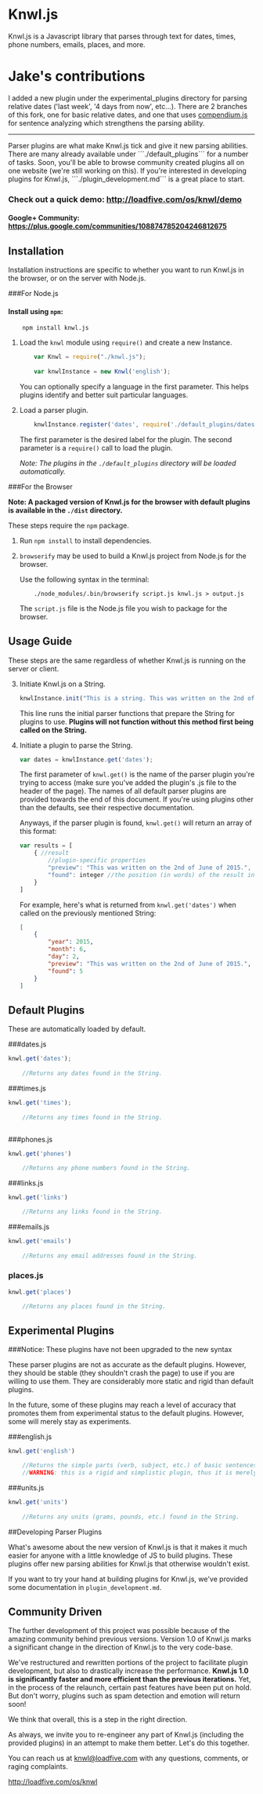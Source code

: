 # Knwl.js
Knwl.js is a Javascript library that parses through text for dates, times, phone numbers, emails, places, and more. 

# Jake's contributions
I added a new plugin under the experimental_plugins directory for parsing relative dates ('last week', '4 days from now', etc...).  There are 2 branches of this fork, one for basic relative dates, and one that uses <a target="_blank" href="https://github.com/JacobReynolds/compendium-js">compendium.js</a> for sentence analyzing which strengthens the parsing ability.
<hr>
Parser plugins are what make Knwl.js tick and give it new parsing abilities. There are many already available under ```./default_plugins``` for a number of tasks.
Soon, you'll be able to browse community created plugins all on one website (we're still working on this). If you're interested in developing plugins for Knwl.js, ```./plugin_development.md``` is a great place to start.

### Check out a quick demo: http://loadfive.com/os/knwl/demo
#### Google+ Community: https://plus.google.com/communities/108874785204246812675

## Installation

Installation instructions are specific to whether you want to run Knwl.js in the browser, or on the server with Node.js.

###For Node.js

#### Install using ```npm```:

```console
	npm install knwl.js
```

1. Load the ```knwl``` module using ```require()``` and create a new Instance.

	```javascript
		var Knwl = require("./knwl.js");
		
		var knwlInstance = new Knwl('english');
	```
	
	You can optionally specify a language in the first parameter. This helps plugins identify and better suit particular languages.

2. Load a parser plugin.

	```javascript
		knwlInstance.register('dates', require('./default_plugins/dates'));
	```
	
	The first parameter is the desired label for the plugin. The second parameter is a ```require()``` call to load the plugin.
	
	*Note: The plugins in the ```./default_plugins``` directory will be loaded automatically.*

###For the Browser

**Note: A packaged version of Knwl.js for the browser with default plugins is available in the ```./dist``` directory.**

These steps require the ```npm``` package.

1. Run ```npm install``` to install dependencies.

2. ```browserify``` may be used to build a Knwl.js project from Node.js for the browser.

	Use the following syntax in the terminal:
	
	```console
		./node_modules/.bin/browserify script.js knwl.js > output.js
	```
	
	The ```script.js``` file is the Node.js file you wish to package for the browser.

## Usage Guide

These steps are the same regardless of whether Knwl.js is running on the server or client.

3. Initiate Knwl.js on a String.

	``` javascript
	knwlInstance.init("This is a string. This was written on the 2nd of June, of 2015.");
	```
	
	This line runs the initial parser functions that
	prepare the String for plugins to use. **Plugins
	will not function without this method first being called
	on the String.**
	
4. Initiate a plugin to parse the String.
	
	``` javascript
	var dates = knwlInstance.get('dates');
	```
	
	The first parameter of ```knwl.get()``` is the
	name of the parser plugin you're trying to access (make sure you've added the plugin's .js file to the header of the page).
	The names of all default parser plugins are provided
	 towards the end of this document. If you're using
	plugins other than the defaults, see their respective
	documentation.
	
	Anyways, if the parser plugin is found, ```knwl.get()``` will return
	an array of this format:
	
	```javascript
	var results = [
		{ //result
			//plugin-specific properties
			"preview": "This was written on the 2nd of June of 2015.", //the sentence of rough location of the data from the String
			"found": integer //the position (in words) of the result in the String
		}
	]
	```
	
	For example, here's what is returned from ```knwl.get('dates')``` when called on the previously mentioned String:
	
	```json
	[
		{
			"year": 2015,
			"month": 6,
			"day": 2,
			"preview": "This was written on the 2nd of June of 2015.",
			"found": 5
		}
	]
	```

## Default Plugins

These are automatically loaded by default.

###dates.js
```javascript
knwl.get('dates');
	
	//Returns any dates found in the String.
```

###times.js
```javascript
knwl.get('times');
	
	//Returns any times found in the String.
	
```

###phones.js
```javascript		
knwl.get('phones')

	//Returns any phone numbers found in the String.

```

###links.js
```javascript
knwl.get('links')

	//Returns any links found in the String.

```

###emails.js
```javascript
knwl.get('emails')
	
	//Returns any email addresses found in the String.
```

### places.js
```javascript
knwl.get('places')

	//Returns any places found in the String.
```

## Experimental Plugins

###Notice: These plugins have not been upgraded to the new syntax

These parser plugins are not as accurate as the default plugins. However,
they should be stable (they shouldn't crash the page) to use if you are willing to use them. They are considerably more static and rigid than default plugins.

In the future, some of these plugins may reach a level of accuracy that promotes them
from experimental status to the default plugins. However, some will merely stay
as experiments.

###english.js
```javascript
knwl.get('english')

	//Returns the simple parts (verb, subject, etc.) of basic sentences found in the String.
	//WARNING: this is a rigid and simplistic plugin, thus it is merely an experiment.
```
###units.js
```javascript
knwl.get('units')
	
	//Returns any units (grams, pounds, etc.) found in the String.
```
##Developing Parser Plugins

What's awesome about the new version of Knwl.js is that it makes it much easier
for anyone with a little knowledge of JS to build plugins. These plugins offer new
parsing abilities for Knwl.js that otherwise wouldn't exist.

If you want to try your hand at building plugins for Knwl.js, we've
provided some documentation in ```plugin_development.md```.

## Community Driven

The further development of this project was possible because of the
amazing community behind previous versions. Version 1.0 of Knwl.js marks a significant
change in the direction of Knwl.js to the very code-base.

We've restructured and rewritten portions of the project to facilitate
plugin development, but also to drastically increase the performance. **Knwl.js 1.0 is significantly
 faster and more efficient than the previous iterations.**
Yet, in the process of the relaunch, certain past features have been put on hold. But
don't worry, plugins such as spam detection and emotion will return soon!

We think that overall, this is a step in the right direction.

As always, we invite you to re-engineer any part of Knwl.js (including the provided plugins) in an attempt
to make them better. Let's do this together.

You can reach us at knwl@loadfive.com with any questions, comments,
or raging complaints.

http://loadfive.com/os/knwl
